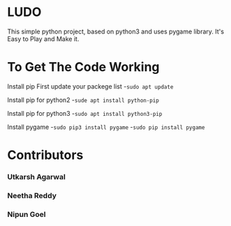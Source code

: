 # LUDO

This simple python project, based on python3 and uses pygame library.
It's Easy to Play and Make it.


# To Get The Code Working 

Install pip
First update your packege list
-`sudo apt update`

Install pip for python2
-`sude apt install python-pip`

Install pip for python3
-`sudo apt install python3-pip`

Install pygame
-`sudo pip3 install pygame`
-`sudo pip install pygame`

# Contributors 
### Utkarsh Agarwal
### Neetha Reddy
### Nipun Goel
